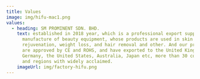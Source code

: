 ```yaml
---
title: Values
image: img/hifu-mac1.png
values:
  - heading: SM PROMINENT SDN. BHD.
    text: established in 2018 year, which is a professional export supplier and
      manufacture of beauty equipment, whose products are used in skin
      rejuvenation, weight loss, and hair removal and other. And our products
      are approved by CE and ROHS, and have exported to the United Kingdom,
      Germany, the United States, Australia, Japan etc, more than 30 countries
      and regions with widely acclaimed.
    imageUrl: img/factory-hifu.png
---
```


